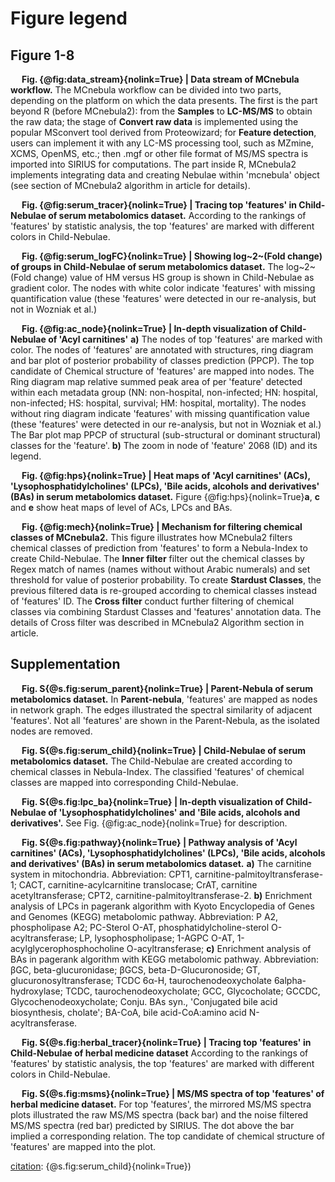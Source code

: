 # Figure legend

## Figure 1-8

&ensp;&ensp; **Fig. {@fig:data_stream}{nolink=True} | Data stream of MCnebula
workflow.** The MCnebula workflow can be divided into two parts, depending on
the platform on which the data presents. The first is the part beyond R (before
MCnebula2): from the **Samples** to **LC-MS/MS** to obtain the raw data; the
stage of **Convert raw data** is implemented using the popular MSconvert tool
derived from Proteowizard; for **Feature detection**, users can implement it
with any LC-MS processing tool, such as MZmine, XCMS, OpenMS, etc.; then .mgf
or other file format of MS/MS spectra is imported into SIRIUS for computations.
The part inside R, MCnebula2 implements integrating data and creating Nebulae
within 'mcnebula' object (see section of MCnebula2 algorithm in article for
details).

&ensp;&ensp; **Fig. {@fig:serum_tracer}{nolink=True} | Tracing top 'features'
in Child-Nebulae of serum metabolomics dataset.** According to the rankings of
'features' by statistic analysis, the top 'features' are marked with
different colors in Child-Nebulae.

&ensp;&ensp; **Fig. {@fig:serum_logFC}{nolink=True} | Showing log~2~(Fold
change) of groups in Child-Nebulae of serum metabolomics dataset.** The
log~2~(Fold change) value of HM versus HS group is shown in Child-Nebulae as
gradient color. The nodes with white color indicate 'features'
with missing quantification value (these 'features' were detected in our
re-analysis, but not in Wozniak et al.)

&ensp;&ensp; **Fig. {@fig:ac_node}{nolink=True} | In-depth visualization of
Child-Nebulae of 'Acyl carnitines'** **a)** The nodes of top 'features' are
marked with color.  The nodes of 'features' are annotated with structures, ring
diagram and bar plot of posterior probability of classes prediction (PPCP). The
top candidate of Chemical structure of 'features' are mapped into nodes. The
Ring diagram map relative summed peak area of per 'feature' detected within
each metadata group (NN: non-hospital, non-infected; HN: hospital,
non-infected; HS: hospital, survival; HM: hospital, mortality).  The nodes
without ring diagram indicate 'features' with missing quantification value
(these 'features' were detected in our re-analysis, but not in Wozniak et al.)
The Bar plot map PPCP of structural (sub-structural or dominant structural)
classes for the 'feature'. **b)** The zoom in node of 'feature' 2068 (ID) and
its legend.

&ensp;&ensp; **Fig. {@fig:hps}{nolink=True} | Heat maps of 'Acyl carnitines'
(ACs), 'Lysophosphatidylcholines' (LPCs), 'Bile acids, alcohols and
derivatives' (BAs) in serum metabolomics dataset.** Figure
{@fig:hps}{nolink=True}**a**, **c** and **e** show heat maps of level of ACs,
LPCs and BAs.

&ensp;&ensp; **Fig. {@fig:mech}{nolink=True} | Mechanism for filtering chemical
classes of MCnebula2.** This figure illustrates how MCnebula2 filters chemical
classes of prediction from 'features' to form a Nebula-Index to create
Child-Nebulae. The **Inner filter** filter out the chemical classes by Regex
match of names (names without without Arabic numerals) and set threshold for
value of posterior probability. To create **Stardust Classes**, the previous
filtered data is re-grouped according to chemical classes instead of 'features'
ID. The **Cross filter** conduct further filtering of chemical classes via
combining Stardust Classes and 'features' annotation data. The details of
Cross filter was described in MCnebula2 Algorithm section in article.

## Supplementation

&ensp;&ensp; **Fig. S{@s.fig:serum_parent}{nolink=True} | Parent-Nebula of
serum metabolomics dataset.** In **Parent-nebula**, 'features' are mapped as
nodes in network graph. The edges illustrated the spectral similarity of
adjacent 'features'. Not all 'features' are shown in the Parent-Nebula, as
the isolated nodes are removed.

&ensp;&ensp; **Fig. S{@s.fig:serum_child}{nolink=True} | Child-Nebulae of serum
metabolomics dataset.** The Child-Nebulae are created according to chemical
classes in Nebula-Index. The classified 'features' of chemical classes are
mapped into corresponding Child-Nebulae.

&ensp;&ensp; **Fig. S{@s.fig:lpc_ba}{nolink=True} | In-depth visualization of
Child-Nebulae of 'Lysophosphatidylcholines' and 'Bile acids, alcohols and
derivatives'.** See Fig. {@fig:ac_node}{nolink=True} for description.

&ensp;&ensp; **Fig. S{@s.fig:pathway}{nolink=True} | Pathway analysis of 'Acyl
carnitines' (ACs), 'Lysophosphatidylcholines' (LPCs), 'Bile acids, alcohols and
derivatives' (BAs) in serum metabolomics dataset.** **a)** The carnitine system
in mitochondria.  Abbreviation: CPT1, carnitine-palmitoyltransferase-1; CACT,
carnitine-acylcarnitine translocase; CrAT, carnitine acetyltransferase; CPT2,
carnitine-palmitoyltransferase-2.  **b)** Enrichment analysis of LPCs in
pagerank algorithm with Kyoto Encyclopedia of Genes and Genomes (KEGG)
metabolomic pathway.  Abbreviation: P A2, phospholipase A2; PC-Sterol O-AT,
phosphatidylcholine-sterol O-acyltransferase; LP, lysophospholipase; 1-AGPC
O-AT, 1-acylglycerophosphocholine O-acyltransferase; **c)** Enrichment analysis
of BAs in pagerank algorithm with KEGG metabolomic pathway.  Abbreviation: βGC,
beta-glucuronidase; βGCS, beta-D-Glucuronoside; GT, glucuronosyltransferase;
TCDC 6α-H, taurochenodeoxycholate 6alpha-hydroxylase; TCDC,
taurochenodeoxycholate; GCC, Glycocholate; GCCDC, Glycochenodeoxycholate;
Conju. BAs syn., 'Conjugated bile acid biosynthesis, cholate'; BA-CoA, bile
acid-CoA:amino acid N-acyltransferase.

&ensp;&ensp; **Fig. S{@s.fig:herbal_tracer}{nolink=True} | Tracing top 'features'
in Child-Nebulae of herbal medicine dataset** According to the rankings of
'features' by statistic analysis, the top 'features' are marked with
different colors in Child-Nebulae.

&ensp;&ensp; **Fig. S{@s.fig:msms}{nolink=True} | MS/MS spectra of top
'features' of herbal medicine dataset.** For top 'features', the mirrored MS/MS
spectra plots illustrated the raw MS/MS spectra (back bar) and the noise
filtered MS/MS spectra (red bar) predicted by SIRIUS. The dot above the bar
implied a corresponding relation.  The top candidate of chemical structure of
'features' are mapped into the plot.

[annotation]: ----------------------------------------- 

[citation]: {@fig:data_stream}{nolink=True}

[citation]: {@fig:serum_tracer}{nolink=True}

[citation]: {@fig:serum_logFC}{nolink=True}

[citation]: {@fig:ac_node}{nolink=True}

[citation]: {@fig:hps}{nolink=True}

[citation]: {@fig:mech}{nolink=True}

[annotation]: -----------------------------------------

[citation]: {@s.fig:serum_parent}{nolink=True}

[citation]: {@s.fig:serum_child}{nolink=True})

[citation]: {@s.fig:lpc_ba}{nolink=True}

[citation]: {@s.fig:pathway}{nolink=True}

[citation]: {@s.tab:serum_compounds}{nolink=True}

[citation]: {@s.fig:herbal_tracer}{nolink=True}

[citation]: {@s.fig:msms}{nolink=True}

[citation]: {@s.tab:herbal_compounds}{nolink=True}
